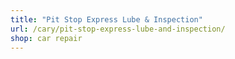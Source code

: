 ```yaml
---
title: "Pit Stop Express Lube & Inspection"
url: /cary/pit-stop-express-lube-and-inspection/
shop: car repair
---
```

